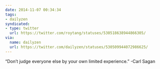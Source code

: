 ```yaml
---
date: 2014-11-07 00:34:34
tags:
- dailyzen
syndicated:
- type: twitter
  url: https://twitter.com/roytang/statuses/530518638944866305/
via:
  name: dailyzen
  url: https://twitter.com/dailyzen/statuses/530509944072986625/
---
```


“Don’t judge everyone else by your own limited experience.” -Carl Sagan